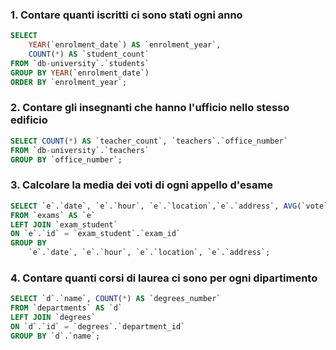 ### 1. Contare quanti iscritti ci sono stati ogni anno

```SQL
SELECT
    YEAR(`enrolment_date`) AS `enrolment_year`,
    COUNT(*) AS `student_count`
FROM `db-university`.`students`
GROUP BY YEAR(`enrolment_date`)
ORDER BY `enrolment_year`;
```

### 2. Contare gli insegnanti che hanno l'ufficio nello stesso edificio

```SQL
SELECT COUNT(*) AS `teacher_count`, `teachers`.`office_number`
FROM `db-university`.`teachers`
GROUP BY `office_number`;
```

### 3. Calcolare la media dei voti di ogni appello d'esame

```SQL
SELECT `e`.`date`, `e`.`hour`, `e`.`location`,`e`.`address`, AVG(`vote`) AS `average_vote`
FROM `exams` AS `e`
LEFT JOIN `exam_student`
ON `e`.`id` = `exam_student`.`exam_id`
GROUP BY
    `e`.`date`, `e`.`hour`, `e`.`location`, `e`.`address`;
```

### 4. Contare quanti corsi di laurea ci sono per ogni dipartimento

```SQL
SELECT `d`.`name`, COUNT(*) AS `degrees_number`
FROM `departments` AS `d`
LEFT JOIN `degrees`
ON `d`.`id` = `degrees`.`department_id`
GROUP BY `d`.`name`;
```
